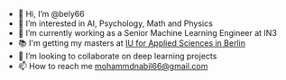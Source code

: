 - 👋 Hi, I’m @bely66
- 👀 I’m interested in AI, Psychology, Math and Physics
- 🌱 I’m currently working as a Senior Machine Learning Engineer at IN3 
- 📚 I'm getting my masters at [IU for Applied Sciences in Berlin](https://www.iu.org/)
- 💞️ I’m looking to collaborate on deep learning projects
- 📫 How to reach me mohammdnabil66@gmail.com

<!---
bely66/bely66 is a ✨ special ✨ repository because its `README.md` (this file) appears on your GitHub profile.
You can click the Preview link to take a look at your changes.
--->

